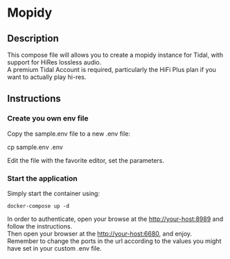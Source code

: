 # Mopidy

## Description

This compose file will allows you to create a mopidy instance for Tidal, with support for HiRes lossless audio.  
A premium Tidal Account is required, particularly the HiFi Plus plan if you want to actually play hi-res.  

## Instructions

### Create you own env file

Copy the sample.env file to a new .env file:

cp sample.env .env

Edit the file with the favorite editor, set the parameters.

### Start the application

Simply start the container using:

`docker-compose up -d`

In order to authenticate, open your browse at the <http://your-host:8989> and follow the instructions.  
Then open your browser at the <http://your-host:6680>, and enjoy.  
Remember to change the ports in the url according to the values you might have set in your custom .env file.  
